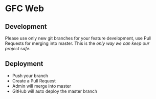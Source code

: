 # GFC Web
## Development
Please use only new git branches for your feature development, use Pull Requests for merging into master. This is the _only way we can keep our project safe_.
## Deployment
- Push your branch
- Create a Pull Request
- Admin will merge into master
- GitHub will auto deploy the master branch

